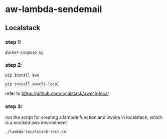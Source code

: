 # aw-lambda-sendemail

## Localstack
### step 1: 

`docker-compose up`

### step 2:
`pip install aws`

`pip install awscli-local`

refer to https://github.com/localstack/awscli-local

### step 3:

run the script for creating a lambda function and invoke in localstack, which is a mocked aws environment

`./lambda-localstack-test.sh`

